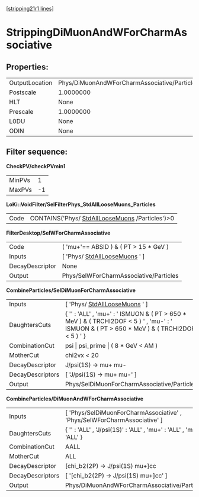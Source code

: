 [[stripping21r1 lines]](./stripping21r1-leptonic)

# StrippingDiMuonAndWForCharmAssociative

## Properties:

|                |                                              |
|----------------|----------------------------------------------|
| OutputLocation | Phys/DiMuonAndWForCharmAssociative/Particles |
| Postscale      | 1.0000000                                    |
| HLT            | None                                         |
| Prescale       | 1.0000000                                    |
| L0DU           | None                                         |
| ODIN           | None                                         |

## Filter sequence:

**CheckPV/checkPVmin1**

|        |     |
|--------|-----|
| MinPVs | 1   |
| MaxPVs | -1  |

**LoKi::VoidFilter/SelFilterPhys_StdAllLooseMuons_Particles**

|      |                                                                                      |
|------|--------------------------------------------------------------------------------------|
| Code | CONTAINS('Phys/ [StdAllLooseMuons](./stripping21r1-stdallloosemuons) /Particles')\>0 |

**FilterDesktop/SelWForCharmAssociative**

|                 |                                                                     |
|-----------------|---------------------------------------------------------------------|
| Code            | ( 'mu+'== ABSID ) & ( PT \> 15 \* GeV )                             |
| Inputs          | [ 'Phys/ [StdAllLooseMuons](./stripping21r1-stdallloosemuons) ' ] |
| DecayDescriptor | None                                                                |
| Output          | Phys/SelWForCharmAssociative/Particles                              |

**CombineParticles/SelDiMuonForCharmAssociative**

|                  |                                                                                                                                                  |
|------------------|--------------------------------------------------------------------------------------------------------------------------------------------------|
| Inputs           | [ 'Phys/ [StdAllLooseMuons](./stripping21r1-stdallloosemuons) ' ]                                                                              |
| DaughtersCuts    | { '' : 'ALL' , 'mu+' : ' ISMUON & ( PT \> 650 \* MeV ) & ( TRCHI2DOF \< 5 ) ' , 'mu-' : ' ISMUON & ( PT \> 650 \* MeV ) & ( TRCHI2DOF \< 5 ) ' } |
| CombinationCut   | psi \| psi_prime \| ( 8 \* GeV \< AM )                                                                                                           |
| MotherCut        | chi2vx \< 20                                                                                                                                     |
| DecayDescriptor  | J/psi(1S) -\> mu+ mu-                                                                                                                            |
| DecayDescriptors | [ 'J/psi(1S) -\> mu+ mu-' ]                                                                                                                    |
| Output           | Phys/SelDiMuonForCharmAssociative/Particles                                                                                                      |

**CombineParticles/DiMuonAndWForCharmAssociative**

|                  |                                                                            |
|------------------|----------------------------------------------------------------------------|
| Inputs           | [ 'Phys/SelDiMuonForCharmAssociative' , 'Phys/SelWForCharmAssociative' ] |
| DaughtersCuts    | { '' : 'ALL' , 'J/psi(1S)' : 'ALL' , 'mu+' : 'ALL' , 'mu-' : 'ALL' }       |
| CombinationCut   | AALL                                                                       |
| MotherCut        | ALL                                                                        |
| DecayDescriptor  | [chi_b2(2P) -\> J/psi(1S) mu+]cc                                         |
| DecayDescriptors | [ '[chi_b2(2P) -\> J/psi(1S) mu+]cc' ]                                 |
| Output           | Phys/DiMuonAndWForCharmAssociative/Particles                               |

